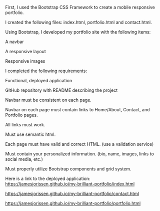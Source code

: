 First, I used the Bootstrap CSS Framework to create a mobile responsive portfolio.


I created the following files: index.html, portfolio.html and contact.html.


Using Bootstrap, I developed my portfolio site with the following items:


A navbar


A responsive layout


Responsive images

I completed the following requirements:

Functional, deployed application


GitHub repository with README describing the project


Navbar must be consistent on each page.


Navbar on each page must contain links to Home/About, Contact, and Portfolio pages.


All links must work.


Must use semantic html.


Each page must have valid and correct HTML. (use a validation service)


Must contain your personalized information. (bio, name, images, links to social media, etc.)


Must properly utilize Bootstrap components and grid system.

Here is a link to the deployed application: https://jamesjorissen.github.io/my-brilliant-portfolio/index.html

https://jamesjorissen.github.io/my-brilliant-portfolio/contact.html

https://jamesjorissen.github.io/my-brilliant-portfolio/portfolio.html


